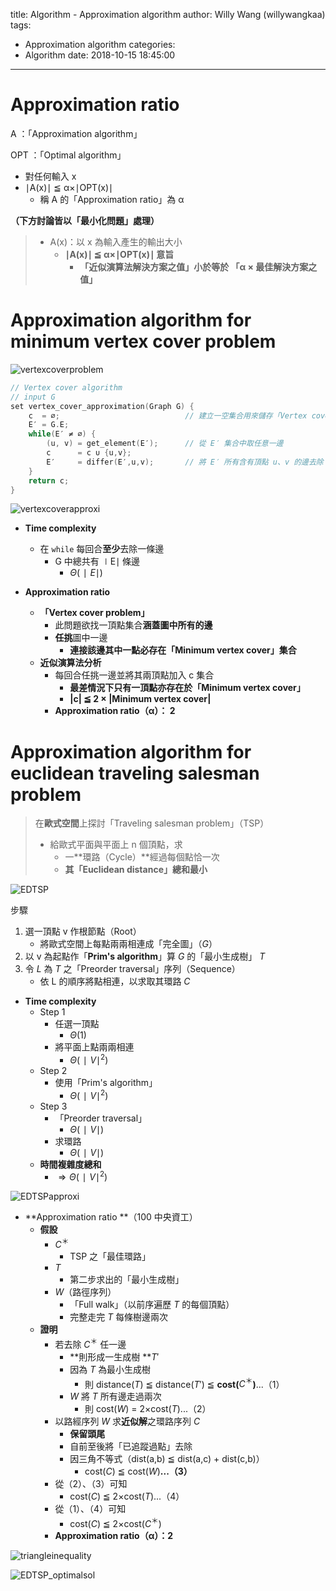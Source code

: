 title: Algorithm - Approximation algorithm
author: Willy Wang (willywangkaa)
tags:
  - Approximation algorithm
categories:
  - Algorithm
date: 2018-10-15 18:45:00
---
# Approximation ratio

A ：「Approximation algorithm」

OPT ：「Optimal algorithm」

- 對任何輸入 x
- ∣A(x)∣ ≦ α×∣OPT(x)∣
  - 稱 A 的「Approximation ratio」為 α



**（下方討論皆以「最小化問題」處理）**

> - A(x)：以 x 為輸入產生的輸出大小
>   - **∣A(x)∣ ≦ α×∣OPT(x)∣ 意旨**
>     - **「近似演算法解決方案之值」小於等於 「α × 最佳解決方案之值」**



# Approximation algorithm for minimum vertex cover problem



![vertexcoverproblem](\willywangkaa\images\vertexcoverproblem.png)



```cpp
// Vertex cover algorithm
// input G
set vertex_cover_approximation(Graph G) {
    c  = ∅;                            // 建立一空集合用來儲存「Vertex cover」
    E′ = G.E;
    while(E′ ≠ ∅) {
        (u, v) = get_element(E′);      // 從 E′ 集合中取任意一邊
        c      = c ∪ {u,v};
        E′     = differ(E′,u,v);       // 將 E′ 所有含有頂點 u、v 的邊去除
    }
    return c;
}
```




![vertexcoverapproxi](\willywangkaa\images\vertexcoverapproxi.png)



- **Time complexity**
  - 在 `while` 每回合**至少**去除一條邊
    - G 中總共有 ∣E∣ 條邊
      - $\Theta(∣E∣)$



- **Approximation ratio**
  - **「Vertex cover problem」**
    - 此問題欲找一頂點集合**涵蓋圖中所有的邊**
    - **任挑**圖中一邊
      - **連接該邊其中一點必存在「Minimum vertex cover」集合**
  - **近似演算法分析**
    - 每回合任挑一邊並將其兩頂點加入 c 集合
      - **最差情況下只有一頂點亦存在於「Minimum vertex cover」**
      - **|c| ≦ 2 × |Minimum vertex cover|**
    - **Approximation ratio（α）： 2**



# Approximation algorithm for euclidean traveling salesman problem

> 在**歐式空間**上探討「Traveling salesman problem」（TSP）
>
> - 給歐式平面與平面上 n 個頂點，求
>   - 一**環路（Cycle）**經過每個點恰一次
>   - **其「Euclidean distance」總和最小**





![EDTSP](\willywangkaa\images\EDTSP.png)



步驟

1. 選一頂點 v 作根節點（Root）
   - 將歐式空間上每點兩兩相連成「完全圖」（$G$）
2. 以 v 為起點作「**Prim's algorithm**」算 $G$ 的「最小生成樹」 $T$
3. 令 $L$ 為 $T$ 之「Preorder traversal」序列（Sequence）
   - 依 L 的順序將點相連，以求取其環路 $C$



- **Time complexity**
  - Step 1
    - 任選一頂點
      - $\Theta(1)$
    - 將平面上點兩兩相連
      - $\Theta(∣V∣^2)$
  - Step 2
    - 使用「Prim's algorithm」
      - $\Theta(∣V∣^2)$
  - Step 3
    - 「Preorder traversal」
      - $\Theta(∣V∣)$
    - 求環路
      - $\Theta(∣V∣)$
  - **時間複雜度總和**
    - $\Rightarrow \Theta(∣V∣^2)$




![EDTSPapproxi](\willywangkaa\images\EDTSPapproxi.png)



- **Approximation ratio **（100 中央資工）
  - **假設**
    - $C^＊$
      - TSP 之「最佳環路」
    - $T$ 
      - 第二步求出的「最小生成樹」
    - $W$（路徑序列）
      - 「Full walk」（以前序遍歷 $T$ 的每個頂點）
      - 完整走完 $T$ 每條樹邊兩次
  - **證明**
    - 若去除 $C^＊$ 任一邊
      - **則形成一生成樹 **$T'$
      - 因為 $T$ 為最小生成樹
        - 則 distance($T$) ≦ distance($T'$) ≦ **cost(**$C^＊$**)**...（1）
      - $W$ 將 $T$ 所有邊走過兩次
        - 則 cost($W$) = 2×cost($T$)...（2）
    - 以路經序列 $W$ 求**近似解**之環路序列 $C$
      - **保留頭尾**
      - 自前至後將「已追蹤過點」去除 
      - 因三角不等式（dist(a,b) ≦ dist(a,c) + dist(c,b)）
        - cost($C$) ≦ cost($W$)**...（3）**
    - 從（2）、（3）可知
      - cost($C$) ≦ 2×cost($T$)...（4）
    - 從（1）、（4）可知
      - cost($C$) ≦ 2×cost($C^＊$) 
    - **Approximation ratio（α）：2**




![triangleinequality](\willywangkaa\images\triangleinequality.png)




![EDTSP_optimalsol](\willywangkaa\images\EDTSP_optimalsol.png)